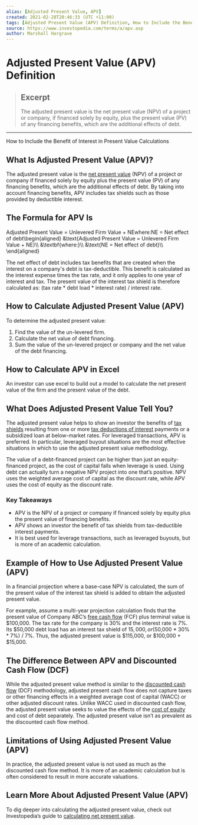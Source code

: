 ```yaml
---
alias: [Adjusted Present Value, APV]
created: 2021-02-28T20:46:33 (UTC +11:00)
tags: [Adjusted Present Value (APV) Definition, How to Include the Benefit of Interest in Present Value Calculations]
source: https://www.investopedia.com/terms/a/apv.asp
author: Marshall Hargrave
---
```


# Adjusted Present Value (APV) Definition

> ## Excerpt
> The adjusted present value is the net present value (NPV) of a project or company, if financed solely by equity, plus the present value (PV) of any financing benefits, which are the additional effects of debt.

---

How to Include the Benefit of Interest in Present Value Calculations
## What Is Adjusted Present Value (APV)?

The adjusted present value is the [net present value](https://www.investopedia.com/terms/n/npv.asp) (NPV) of a project or company if financed solely by equity plus the present value (PV) of any financing benefits, which are the additional effects of debt. By taking into account financing benefits, APV includes tax shields such as those provided by deductible interest.

## The Formula for APV Is

Adjusted Present Value = Unlevered Firm Value + NEwhere:NE = Net effect of debt\\begin{aligned} &\\text{Adjusted Present Value = Unlevered Firm Value + NE}\\\\ &\\textbf{where:}\\\\ &\\text{NE = Net effect of debt}\\\\ \\end{aligned}

The net effect of debt includes tax benefits that are created when the interest on a company's debt is tax-deductible. This benefit is calculated as the interest expense times the tax rate, and it only applies to one year of interest and tax. The present value of the interest tax shield is therefore calculated as: (tax rate \* debt load \* interest rate) / interest rate.

## How to Calculate Adjusted Present Value (APV)

To determine the adjusted present value:

1.  Find the value of the un-levered firm.
2.  Calculate the net value of debt financing.
3.  Sum the value of the un-levered project or company and the net value of the debt financing.

## How to Calculate APV in Excel

An investor can use excel to build out a model to calculate the net present value of the firm and the present value of the debt.

## What Does Adjusted Present Value Tell You?

The adjusted present value helps to show an investor the benefits of [tax shields](https://www.investopedia.com/terms/t/taxshield.asp) resulting from one or more [tax deductions of interest](https://www.investopedia.com/terms/t/tax-deductible-interest.asp) payments or a subsidized loan at below-market rates. For leveraged transactions, APV is preferred. In particular, leveraged buyout situations are the most effective situations in which to use the adjusted present value methodology.

The value of a debt-financed project can be higher than just an equity-financed project, as the cost of capital falls when leverage is used. Using debt can actually turn a negative NPV project into one that’s positive. NPV uses the weighted average cost of capital as the discount rate, while APV uses the cost of equity as the discount rate.

### Key Takeaways

-   APV is the NPV of a project or company if financed solely by equity plus the present value of financing benefits.
-   APV shows an investor the benefit of tax shields from tax-deductible interest payments.
-   It is best used for leverage transactions, such as leveraged buyouts, but is more of an academic calculation.

## Example of How to Use Adjusted Present Value (APV)

In a financial projection where a base-case NPV is calculated, the sum of the present value of the interest tax shield is added to obtain the adjusted present value.

For example, assume a multi-year projection calculation finds that the present value of Company ABC’s [free cash flow](https://www.investopedia.com/terms/f/freecashflow.asp) (FCF) plus terminal value is $100,000. The tax rate for the company is 30% and the interest rate is 7%. Its $50,000 debt load has an interest tax shield of $15,000, or ($50,000 \* 30% \* 7%) / 7%. Thus, the adjusted present value is $115,000, or $100,000 + $15,000.

## The Difference Between APV and Discounted Cash Flow (DCF)

While the adjusted present value method is similar to the [discounted cash flow](https://www.investopedia.com/terms/d/dcf.asp) (DCF) methodology, adjusted present cash flow does not capture taxes or other financing effects in a weighted average cost of capital (WACC) or other adjusted discount rates. Unlike WACC used in discounted cash flow, the adjusted present value seeks to value the effects of the [cost of equity](https://www.investopedia.com/terms/c/costofequity.asp) and cost of debt separately. The adjusted present value isn’t as prevalent as the discounted cash flow method.

## Limitations of Using Adjusted Present Value (APV)

In practice, the adjusted present value is not used as much as the discounted cash flow method. It is more of an academic calculation but is often considered to result in more accurate valuations.

## Learn More About Adjusted Present Value (APV)

To dig deeper into calculating the adjusted present value, check out Investopedia’s guide to [calculating net present value](https://www.investopedia.com/terms/d/duration.asp).
